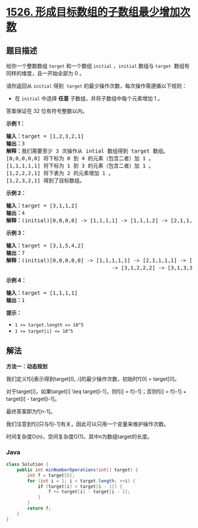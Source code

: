 # [1526. 形成目标数组的子数组最少增加次数](https://leetcode.cn/problems/minimum-number-of-increments-on-subarrays-to-form-a-target-array)

## 题目描述

<p>给你一个整数数组&nbsp;<code>target</code>&nbsp;和一个数组&nbsp;<code>initial</code>&nbsp;，<code>initial</code>&nbsp;数组与 <code>target</code>&nbsp; 数组有同样的维度，且一开始全部为 0 。</p>

<p>请你返回从 <code>initial</code>&nbsp;得到&nbsp; <code>target</code>&nbsp;的最少操作次数，每次操作需遵循以下规则：</p>

<ul>
	<li>在 <code>initial</code>&nbsp;中选择 <strong>任意</strong>&nbsp;子数组，并将子数组中每个元素增加 1 。</li>
</ul>

<p>答案保证在 32 位有符号整数以内。</p>

<p><strong>示例 1：</strong></p>

<pre><strong>输入：</strong>target = [1,2,3,2,1]
<strong>输出：</strong>3
<strong>解释：</strong>我们需要至少 3 次操作从 intial 数组得到 target 数组。
[0,0,0,0,0] 将下标为 0 到 4&nbsp;的元素（包含二者）加 1 。
[1,1,1,1,1] 将下标为 1 到 3 的元素（包含二者）加 1 。
[1,2,2,2,1] 将下表为 2 的元素增加 1 。
[1,2,3,2,1] 得到了目标数组。
</pre>

<p><strong>示例 2：</strong></p>

<pre><strong>输入：</strong>target = [3,1,1,2]
<strong>输出：</strong>4
<strong>解释：</strong>(initial)[0,0,0,0] -&gt; [1,1,1,1] -&gt; [1,1,1,2] -&gt; [2,1,1,2] -&gt; [3,1,1,2] (target) 。
</pre>

<p><strong>示例 3：</strong></p>

<pre><strong>输入：</strong>target = [3,1,5,4,2]
<strong>输出：</strong>7
<strong>解释：</strong>(initial)[0,0,0,0,0] -&gt; [1,1,1,1,1] -&gt; [2,1,1,1,1] -&gt; [3,1,1,1,1] 
                                  -&gt; [3,1,2,2,2] -&gt; [3,1,3,3,2] -&gt; [3,1,4,4,2] -&gt; [3,1,5,4,2] (target)。
</pre>

<p><strong>示例 4：</strong></p>

<pre><strong>输入：</strong>target = [1,1,1,1]
<strong>输出：</strong>1
</pre>

<p><strong>提示：</strong></p>

<ul>
	<li><code>1 &lt;= target.length &lt;= 10^5</code></li>
	<li><code>1 &lt;= target[i] &lt;= 10^5</code></li>
</ul>

## 解法

**方法一：动态规划**

我们定义f[i]表示得到target[0,..i]的最少操作次数，初始时f[0] = target[0]。

对于target[i]，如果target[i] \leq target[i-1]，则f[i] = f[i-1]；否则f[i] = f[i-1] + target[i] - target[i-1]。

最终答案即为f[n-1]。

我们注意到f[i]只与f[i-1]有关，因此可以只用一个变量来维护操作次数。

时间复杂度O(n)，空间复杂度O(1)。其中n为数组target的长度。

### **Java**

```java
class Solution {
    public int minNumberOperations(int[] target) {
        int f = target[0];
        for (int i = 1; i < target.length; ++i) {
            if (target[i] > target[i - 1]) {
                f += target[i] - target[i - 1];
            }
        }
        return f;
    }
}
```
